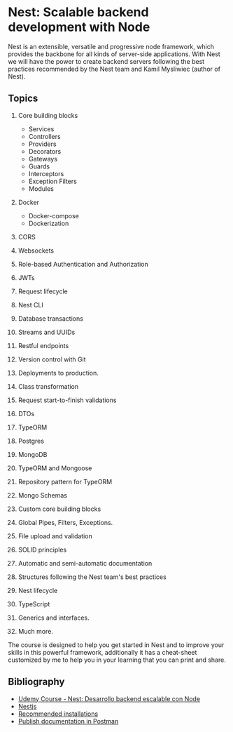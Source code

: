 # Nest: Scalable backend development with Node

Nest is an extensible, versatile and progressive node framework, which provides the backbone for all kinds of server-side applications. With Nest we will have the power to create backend servers following the best practices recommended by the Nest team and Kamil Mysliwiec (author of Nest).

## Topics

1. Core building blocks

    - Services
    - Controllers
    - Providers
    - Decorators
    - Gateways
    - Guards
    - Interceptors
    - Exception Filters
    - Modules

2. Docker
   
   - Docker-compose
   - Dockerization

3. CORS

4. Websockets

5. Role-based Authentication and Authorization

6. JWTs

7. Request lifecycle

8. Nest CLI

9. Database transactions

10. Streams and UUIDs

11. Restful endpoints

12. Version control with Git

13. Deployments to production.

14. Class transformation

15. Request start-to-finish validations

16. DTOs

17. TypeORM

18. Postgres

19. MongoDB

20. TypeORM and Mongoose

21. Repository pattern for TypeORM

22. Mongo Schemas

23. Custom core building blocks

24. Global Pipes, Filters, Exceptions.

25. File upload and validation

26. SOLID principles

27. Automatic and semi-automatic documentation

28. Structures following the Nest team's best practices

29. Nest lifecycle

30. TypeScript

31. Generics and interfaces.

32. Much more.

The course is designed to help you get started in Nest and to improve your skills in this powerful framework, additionally it has a cheat-sheet customized by me to help you in your learning that you can print and share.


## Bibliography

  - [Udemy Course - Nest: Desarrollo backend escalable con Node](https://www.udemy.com/course/nest-framework/?kw=nest+desarrollo&src=sac)
  - [Nestjs](https://docs.nestjs.com/)
  - [Recommended installations](https://gist.github.com/Klerith/c0ef4f48d986e2cf3308bb54fff84ea5)
  - [Publish documentation in Postman](https://learning.postman.com/docs/publishing-your-api/publishing-your-docs/)